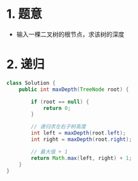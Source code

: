 

# 1. 题意

- 输入一棵二叉树的根节点，求该树的深度

# 2. 递归

```java
class Solution {
    public int maxDepth(TreeNode root) {

        if (root == null) {
            return 0;
        }

        // 递归求左右子树高度
        int left = maxDepth(root.left);
        int right = maxDepth(root.right);

        // 最大值 + 1
        return Math.max(left, right) + 1;
    }
}
```
